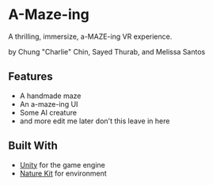 # A-Maze-ing
A thrilling, immersize, a-MAZE-ing VR experience.

by Chung "Charlie" Chin, Sayed Thurab, and Melissa Santos

## Features
 + A handmade maze
 + An a-maze-ing UI
 + Some AI creature
 + and more edit me later don't this leave in here

## Built With
 + [Unity](https://unity3d.com/) for the game engine
 + [Nature Kit](https://www.kenney.nl/assets/nature-kit) for environment
